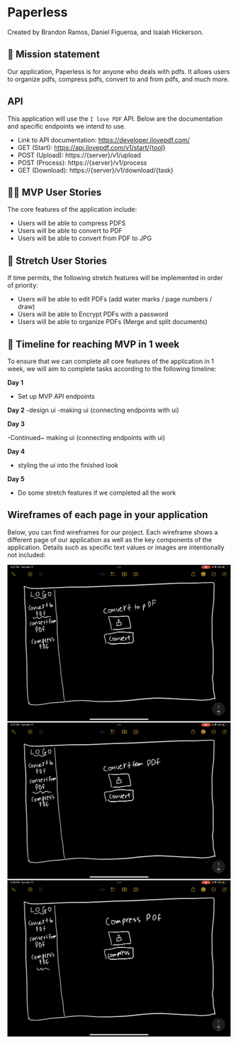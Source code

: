 # Paperless

Created by Brandon Ramos, Daniel Figueroa, and Isaiah Hickerson.

## 🚀 Mission statement

Our application, Paperless is for anyone who deals with pdfs. It allows users to organize pdfs, compress pdfs, convert to and from pdfs, and much more.

## API

This application will use the `I love PDF` API. Below are the documentation and specific endpoints we intend to use.

- Link to API documentation: https://developer.ilovepdf.com/
- GET (Start): https://api.ilovepdf.com/v1/start/{tool}
- POST (Upload): https://{server}/v1/upload
- POST (Process): https://{server}/v1/process
- GET (Download): https://{server}/v1/download/{task}

## 👩‍💻 MVP User Stories

The core features of the application include:

- Users will be able to compress PDFS
- Users will be able to convert to PDF
- Users will be able to convert from PDF to JPG

## 🤔 Stretch User Stories

If time permits, the following stretch features will be implemented in order of priority:

- Users will be able to edit PDFs (add water marks / page numbers / draw)
- Users will be able to Encrypt PDFs with a password
- Users will be able to organize PDFs (Merge and split documents)

## 📆 Timeline for reaching MVP in 1 week

To ensure that we can complete all core features of the application in 1 week, we will aim to complete tasks according to the following timeline:

**Day 1**

- Set up MVP API endpoints

**Day 2**
-design ui
-making ui (connecting endpoints with ui)

**Day 3**

-Continued~ making ui (connecting endpoints with ui)

**Day 4**

- styling the ui into the finished look

**Day 5**

- Do some stretch features if we completed all the work

## Wireframes of each page in your application

Below, you can find wireframes for our project. Each wireframe shows a different page of our application as well as the key components of the application. Details such as specific text values or images are intentionally not included:

![convert-to](images/convert-to.png)
![convert-from](images/convert-from.png)
![compress](images/compress.png)
